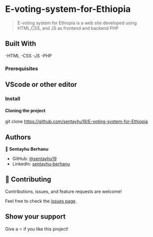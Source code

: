 # E-voting-system-for-Ethiopia

>E-voting system for Ethiopia is a web site developed using HTML,CSS, and JS as frontend and backend PHP

## Built With

-HTML
-CSS
-JS
-PHP

### Prerequisites
## VScode or other editor

### Install

#### Cloning the project

git clone  https://github.com/sentayhu19/E-voting-system-for-Ethiopia <Your-Build-Directory>



## Authors

👤 **Sentayhu Berhanu**

- GitHub: [@sentayhu19](https://github.com/sentayhu19)
- LinkedIn: [sentayhu-berhanu](https://www.linkedin.com/in/sentayhu-berhanu-6376579a/)



## 🤝 Contributing

Contributions, issues, and feature requests are welcome!

Feel free to check the [issues page](https://github.com/sentayhu19/Portfolio-setup-and-mobile-version-skeleton/issues).

## Show your support

Give a ⭐️ if you like this project!
